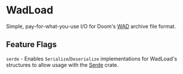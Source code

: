 # WadLoad

Simple, pay-for-what-you-use I/O for Doom's [WAD](https://doomwiki.org/wiki/WAD) archive file format.

## Feature Flags

`serde` - Enables `Serialize`/`Deserialize` implementations for WadLoad's structures to allow usage with the [Serde](https://serde.rs/) crate.
